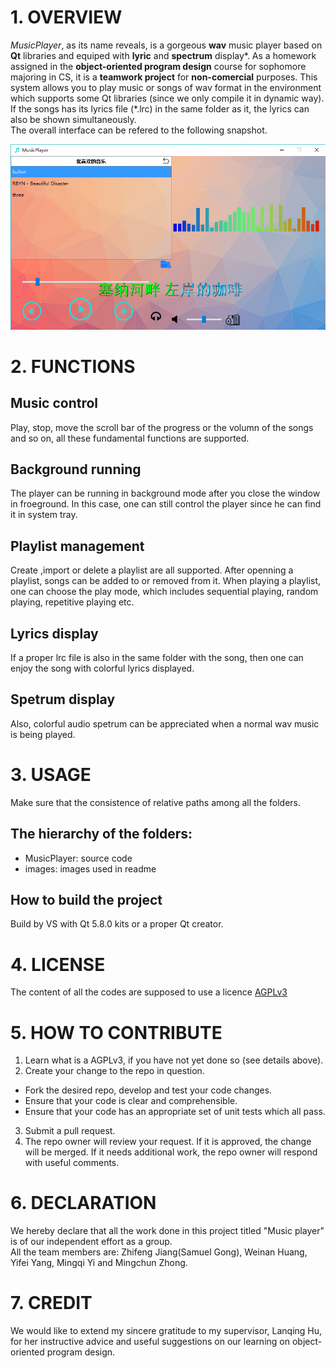 
# 1. OVERVIEW
*MusicPlayer*, as its name reveals, is a gorgeous **wav** music player based on **Qt** libraries and 
equiped with **lyric** and **spectrum** display*.
As a homework assigned in the **object-oriented program design** course for sophomore majoring in CS,
it is a **teamwork project** for **non-comercial** purposes.
This system allows you to play music or songs of wav format in the environment which supports some Qt libraries
(since we only compile it in dynamic way).
If the songs has its lyrics file (*.lrc) in the same folder as it, the lyrics can also be shown simultaneously.  
The overall interface can be refered to the following snapshot.  

![](./images/overview_1.png)  

# 2. FUNCTIONS
## Music control
Play, stop, move the scroll bar of the progress or the volumn of the songs and so on,
all these fundamental functions are supported.  
## Background running
The player can be running in background mode after you close the window in froeground.
In this case, one can still control the player since he can find it in system tray.  
## Playlist management
Create ,import or delete a playlist are all supported. After openning a playlist, songs can be 
added to or removed from it. When playing a playlist, one can choose the play mode,
which includes sequential playing, random playing, repetitive playing etc.  
## Lyrics display
If a proper lrc file is also in the same folder with the song, then one can enjoy the song
with colorful lyrics displayed.  
## Spetrum display
Also, colorful audio spetrum can be appreciated when a normal wav music is being played.

# 3. USAGE
Make sure that the consistence of relative paths among all the folders.
##  The hierarchy of the folders:
- MusicPlayer: source code
- images: images used in readme  

## How to build the project
Build by VS with Qt 5.8.0 kits or a proper Qt creator.
  
# 4. LICENSE
The content of all the codes are supposed to use a licence [AGPLv3](./LICENSE)  

# 5. HOW TO CONTRIBUTE
1. Learn what is a AGPLv3, if you have not yet done so (see details above).  
2.  Create your change to the repo in question.
- Fork the desired repo, develop and test your code changes.
- Ensure that your code is clear and comprehensible.
- Ensure that your code has an appropriate set of unit tests which all pass.
3. Submit a pull request.
4. The repo owner will review your request. If it is approved, the change will be merged. If it needs additional work, the repo owner will respond with useful comments.

# 6. DECLARATION
We hereby declare that all the work done in this project titled "Music player" is of our independent effort as a group.  
All the team members are: Zhifeng Jiang(Samuel Gong), Weinan Huang, Yifei Yang, Mingqi Yi and Mingchun Zhong.

# 7. CREDIT
We would like to extend my sincere gratitude to my supervisor, Lanqing Hu, for her instructive advice and useful suggestions on our learning on object-oriented program design.   
